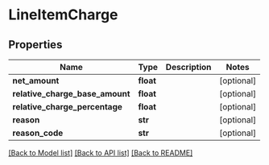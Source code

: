 # LineItemCharge

## Properties
Name | Type | Description | Notes
------------ | ------------- | ------------- | -------------
**net_amount** | **float** |  | [optional] 
**relative_charge_base_amount** | **float** |  | [optional] 
**relative_charge_percentage** | **float** |  | [optional] 
**reason** | **str** |  | [optional] 
**reason_code** | **str** |  | [optional] 

[[Back to Model list]](../README.md#documentation-for-models) [[Back to API list]](../README.md#documentation-for-api-endpoints) [[Back to README]](../README.md)


